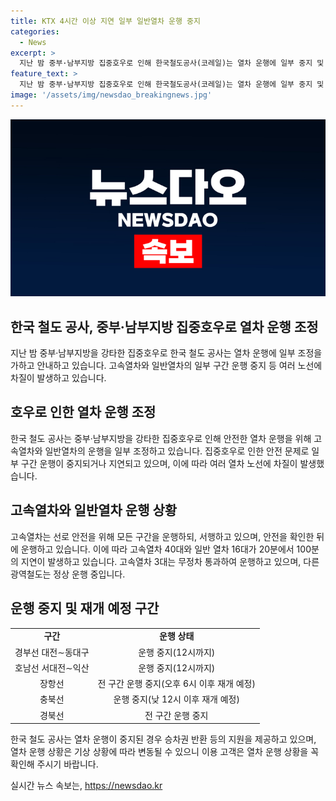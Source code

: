 ```yaml
---
title: KTX 4시간 이상 지연 일부 일반열차 운행 중지
categories:
  - News
excerpt: >
  지난 밤 중부·남부지방 집중호우로 인해 한국철도공사(코레일)는 열차 운행에 일부 중지 및 조정이 있음을 안내했다. 고속열차(KTX)는 4시간 넘는 지연을 경험하고 있으며, 안전을 위해 고속열차는 서행하고, 특히 여수발 KTX 502열차는 4시간30분의 지연을 보였다. 이에 따라 일반열차의 운행도 중지되는 구간이 생겼으며, 일부 열차는 재개될 예정이지만, 상황에 따라 변동될 수 있음을 고객에게 안내했다.
feature_text: >
  지난 밤 중부·남부지방 집중호우로 인해 한국철도공사(코레일)는 열차 운행에 일부 중지 및 조정이 있음을 안내했다. 고속열차(KTX)는 4시간 넘는 지연을 경험하고 있으며, 안전을 위해 고속열차는 서행하고, 특히 여수발 KTX 502열차는 4시간30분의 지연을 보였다. 이에 따라 일반열차의 운행도 중지되는 구간이 생겼으며, 일부 열차는 재개될 예정이지만, 상황에 따라 변동될 수 있음을 고객에게 안내했다.
image: '/assets/img/newsdao_breakingnews.jpg'
---
```


<p><img src="/assets/img/newsdao_breakingnews.jpg" alt="implanttips 속보" /></p>

<h2>한국 철도 공사, 중부·남부지방 집중호우로 열차 운행 조정</h2>

<p data-ke-size="size16">지난 밤 중부·남부지방을 강타한 집중호우로 한국 철도 공사는 열차 운행에 일부 조정을 가하고 안내하고 있습니다. 고속열차와 일반열차의 일부 구간 운행 중지 등 여러 노선에 차질이 발생하고 있습니다.</p>

<h2 data-ke-size="size26">호우로 인한 열차 운행 조정</h2>

<p data-ke-size="size16">한국 철도 공사는 중부·남부지방을 강타한 집중호우로 인해 안전한 열차 운행을 위해 고속열차와 일반열차의 운행을 일부 조정하고 있습니다. 집중호우로 인한 안전 문제로 일부 구간 운행이 중지되거나 지연되고 있으며, 이에 따라 여러 열차 노선에 차질이 발생했습니다.</p>

<h2 data-ke-size="size26">고속열차와 일반열차 운행 상황</h2>

<p data-ke-size="size16">고속열차는 선로 안전을 위해 모든 구간을 운행하되, 서행하고 있으며, 안전을 확인한 뒤에 운행하고 있습니다. 이에 따라 고속열차 40대와 일반 열차 16대가 20분에서 100분의 지연이 발생하고 있습니다. 고속열차 3대는 무정차 통과하여 운행하고 있으며, 다른 광역철도는 정상 운행 중입니다.</p>

<h2 data-ke-size="size26">운행 중지 및 재개 예정 구간</h2>

<table>
    <tr>
        <td style="text-align: center; height: 17px;"><b>구간</b></td>
        <td style="text-align: center; height: 17px;"><b>운행 상태</b></td>
    </tr>
    <tr>
        <td style="text-align: center; height: 17px;">경부선 대전∼동대구</td>
        <td style="text-align: center; height: 17px;">운행 중지(12시까지)</td>
    </tr>
    <tr>
        <td style="text-align: center; height: 17px;">호남선 서대전∼익산</td>
        <td style="text-align: center; height: 17px;">운행 중지(12시까지)</td>
    </tr>
    <tr>
        <td style="text-align: center; height: 17px;">장항선</td>
        <td style="text-align: center; height: 17px;">전 구간 운행 중지(오후 6시 이후 재개 예정)</td>
    </tr>
    <tr>
        <td style="text-align: center; height: 17px;">충북선</td>
        <td style="text-align: center; height: 17px;">운행 중지(낮 12시 이후 재개 예정)</td>
    </tr>
    <tr>
        <td style="text-align: center; height: 17px;">경북선</td>
        <td style="text-align: center; height: 17px;">전 구간 운행 중지</td>
    </tr>
</table>

<p data-ke-size="size16">한국 철도 공사는 열차 운행이 중지된 경우 승차권 반환 등의 지원을 제공하고 있으며, 열차 운행 상황은 기상 상황에 따라 변동될 수 있으니 이용 고객은 열차 운행 상황을 꼭 확인해 주시기 바랍니다.</p>
실시간 뉴스 속보는, <a href="https://newsdao.kr" rel="dofollow">https://newsdao.kr</a>


